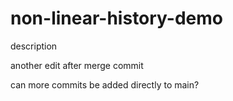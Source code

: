 # non-linear-history-demo

description

another edit after merge commit

can more commits be added directly to main?
